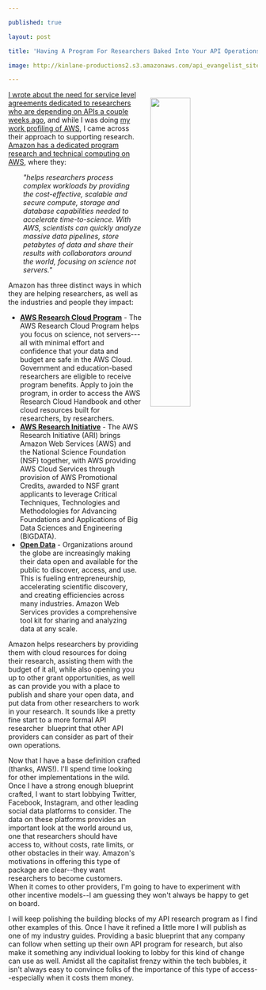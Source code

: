 ---
published: true
layout: post
title: 'Having A Program For Researchers Baked Into Your API Operations'
image: http://kinlane-productions2.s3.amazonaws.com/api_evangelist_site/blog/screen_shot_2017_02_09_at_12.15.02_pm.png
---

<p><img style="padding: 15px;" src="https://kinlane-productions2.s3.amazonaws.com/api_evangelist_site/blog/screen_shot_2017_02_09_at_12.15.02_pm.png" alt="" width="40%" align="right" />
<p><a href="http://apievangelist.com/2017/01/09/service-level-agreements-for-researchers-who-depend-on-apis/">I wrote about the need for service level agreements dedicated to researchers who are depending on APIs a couple weeks ago</a>, and while I was doing <a href="http://amazon.web.services.stack.network/">my work profiling of AWS</a>, I came across their approach to supporting research. <a href="https://aws.amazon.com/government-education/research-and-technical-computing/">Amazon has a dedicated program research and technical computing on AWS</a>, where they:
<p style="padding-left: 30px;"><em>"helps researchers process complex workloads by providing the cost-effective, scalable and secure compute, storage and database capabilities needed to accelerate time-to-science. With AWS, scientists can quickly analyze massive data pipelines, store petabytes of data and share their results with collaborators around the world, focusing on science not servers."</em>
<p>Amazon has three distinct ways in which they are helping researchers, as well as the industries and people they impact:
<ul>
<li><strong><a href="https://aws.amazon.com/government-education/research-and-technical-computing/research-cloud-program/">AWS Research Cloud Program</a></strong> - The AWS Research Cloud Program helps you focus on science, not servers---all with minimal effort and confidence that your data and budget are safe in the AWS Cloud. Government and education-based researchers are eligible to receive program benefits. Apply to join the program, in order to access the AWS Research Cloud Handbook and other cloud resources built for researchers, by researchers.</li>
<li><strong><a href="https://aws.amazon.com/government-education/research-and-technical-computing/nsf-aribd/">AWS Research Initiative</a></strong> - The AWS Research Initiative (ARI) brings Amazon Web Services (AWS) and the National Science Foundation (NSF) together, with AWS providing AWS Cloud Services through provision of AWS Promotional Credits, awarded to NSF grant applicants to leverage Critical Techniques, Technologies and Methodologies for Advancing Foundations and Applications of Big Data Sciences and Engineering (BIGDATA).</li>
<li><strong><a href="https://aws.amazon.com/government-education/open-data/">Open Data</a></strong> - Organizations around the globe are increasingly making their data open and available for the public to discover, access, and use. This is fueling entrepreneurship, accelerating scientific discovery, and creating efficiencies across many industries. Amazon Web Services provides a comprehensive tool kit for sharing and analyzing data at any scale.&nbsp;</li>
</ul>
<p>Amazon helps researchers by providing them with cloud resources for doing their research, assisting them with the budget of it all, while also opening you up to other grant opportunities, as well as can provide you with a place to publish and share your open data, and put data from other researchers to work in your research. It sounds like a pretty fine start to a more formal API researcher &nbsp;blueprint that other API providers can consider as part of their own operations.&nbsp;
<p>Now that I have a base definition crafted (thanks, AWS!). I'll spend time looking for other implementations in the wild. Once I have a strong enough blueprint crafted, I want to start lobbying Twitter, Facebook, Instagram, and other leading social data platforms to consider. The data on these platforms&nbsp;provides an important look at the world around us, one that researchers should have access to, without costs, rate limits, or other obstacles in their way. Amazon's motivations in offering this type of package are clear--they want researchers to become customers. When it comes to other providers, I'm going to have to experiment with other incentive models--I am guessing they won't always be happy to get on board.
<p>I will keep polishing the building blocks of my API research program as I find other examples of this. Once I have it refined a little more I will publish as one of my industry guides. Providing a basic blueprint that any company can follow when setting up their own API program for research, but also make it something any individual looking to lobby for this kind of change can use as well. Amidst all the capitalist frenzy within the tech bubbles, it isn't always easy to convince folks of the importance of this type of access--especially when it costs them money.

